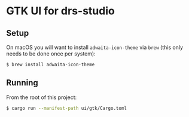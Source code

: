 # GTK UI for drs-studio

## Setup

On macOS you will want to install `adwaita-icon-theme` via `brew` (this only needs to be done once per system):

```
$ brew install adwaita-icon-theme
```

## Running

From the root of this project:

```sh
$ cargo run --manifest-path ui/gtk/Cargo.toml
```